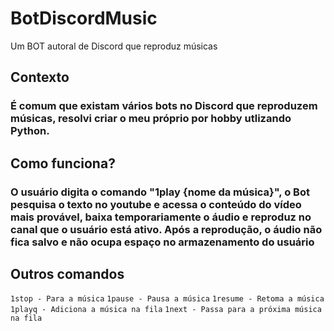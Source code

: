 # BotDiscordMusic
Um BOT autoral de Discord que reproduz músicas

## Contexto
### É comum que existam vários bots no Discord que reproduzem músicas, resolvi criar o meu próprio por hobby utlizando Python.

## Como funciona?
### O usuário digita o comando "1play {nome da música}", o Bot pesquisa o texto no youtube e acessa o conteúdo do vídeo mais provável, baixa temporariamente o áudio e reproduz no canal que o usuário está ativo. Após a reprodução, o áudio não fica salvo e não ocupa espaço no armazenamento do usuário

## Outros comandos
`1stop - Para a música`
`1pause - Pausa a música`
`1resume - Retoma a música`
`1playq - Adiciona a música na fila`
`1next - Passa para a próxima música na fila`
